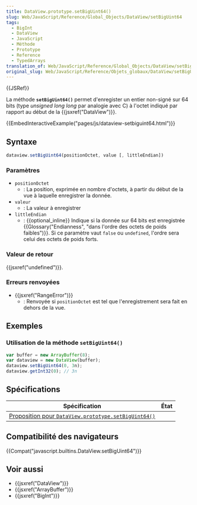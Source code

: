 ```yaml
---
title: DataView.prototype.setBigUint64()
slug: Web/JavaScript/Reference/Global_Objects/DataView/setBigUint64
tags:
  - BigInt
  - DataView
  - JavaScript
  - Méthode
  - Prototype
  - Reference
  - TypedArrays
translation_of: Web/JavaScript/Reference/Global_Objects/DataView/setBigUint64
original_slug: Web/JavaScript/Reference/Objets_globaux/DataView/setBigUint64
---
```

{{JSRef}}

La méthode **`setBigUint64()`** permet d'enregister un entier non-signé sur 64 bits (type _unsigned long long_ par analogie avec C) à l'octet indiqué par rapport au début de la {{jsxref("DataView")}}.

{{EmbedInteractiveExample("pages/js/dataview-setbiguint64.html")}}

## Syntaxe

```js
dataview.setBigUint64(positionOctet, value [, littleEndian])
```

### Paramètres

- `positionOctet`
  - : La position, exprimée en nombre d'octets, à partir du début de la vue à laquelle enregistrer la donnée.
- `valeur`
  - : La valeur à enregistrer
- `littleEndian`
  - : {{optional_inline}} Indique si la donnée sur 64 bits est enregistrée {{Glossary("Endianness", "dans l'ordre des octets de poids faibles")}}. Si ce paramètre vaut `false` ou `undefined`, l'ordre sera celui des octets de poids forts.

### Valeur de retour

{{jsxref("undefined")}}.

### Erreurs renvoyées

- {{jsxref("RangeError")}}
  - : Renvoyée si `positionOctet` est tel que l'enregistrement sera fait en dehors de la vue.

## Exemples

### Utilisation de la méthode `setBigUint64()`

```js
var buffer = new ArrayBuffer(8);
var dataview = new DataView(buffer);
dataview.setBigUint64(0, 3n);
dataview.getInt32(0); // 3n
```

## Spécifications

| Spécification                                                                                                                       | État |
| ----------------------------------------------------------------------------------------------------------------------------------- | ---- |
| [Proposition pour `DataView.prototype.setBigUint64()`](https://tc39.github.io/proposal-bigint/#sec-dataview.prototype.setBigUint64) |      |

## Compatibilité des navigateurs

{{Compat("javascript.builtins.DataView.setBigUint64")}}

## Voir aussi

- {{jsxref("DataView")}}
- {{jsxref("ArrayBuffer")}}
- {{jsxref("BigInt")}}
